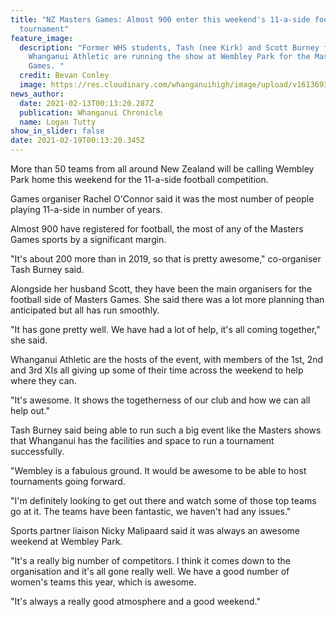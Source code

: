 ```yaml
---
title: "NZ Masters Games: Almost 900 enter this weekend's 11-a-side football
  tournament"
feature_image:
  description: "Former WHS students, Tash (nee Kirk) and Scott Burney from
    Whanganui Athletic are running the show at Wembley Park for the Masters
    Games. "
  credit: Bevan Conley
  image: https://res.cloudinary.com/whanganuihigh/image/upload/v1613693674/News/Tash_and_Scott_Burney._chron_13.2.21_photo_bevan_conley.jpg
news_author:
  date: 2021-02-13T00:13:20.287Z
  publication: Whanganui Chronicle
  name: Logan Tutty
show_in_slider: false
date: 2021-02-19T00:13:20.345Z
---
```

More than 50 teams from all around New Zealand will be calling Wembley Park home this weekend for the 11-a-side football competition.

Games organiser Rachel O'Connor said it was the most number of people playing 11-a-side in number of years.

Almost 900 have registered for football, the most of any of the Masters Games sports by a significant margin.

"It's about 200 more than in 2019, so that is pretty awesome," co-organiser Tash Burney said.

Alongside her husband Scott, they have been the main organisers for the football side of Masters Games. She said there was a lot more planning than anticipated but all has run smoothly.

"It has gone pretty well. We have had a lot of help, it's all coming together," she said.

Whanganui Athletic are the hosts of the event, with members of the 1st, 2nd and 3rd XIs all giving up some of their time across the weekend to help where they can.

"It's awesome. It shows the togetherness of our club and how we can all help out."

Tash Burney said being able to run such a big event like the Masters shows that Whanganui has the facilities and space to run a tournament successfully.

"Wembley is a fabulous ground. It would be awesome to be able to host tournaments going forward.

"I'm definitely looking to get out there and watch some of those top teams go at it. The teams have been fantastic, we haven't had any issues."

Sports partner liaison Nicky Malipaard said it was always an awesome weekend at Wembley Park.

"It's a really big number of competitors. I think it comes down to the organisation and it's all gone really well. We have a good number of women's teams this year, which is awesome.

"It's always a really good atmosphere and a good weekend."